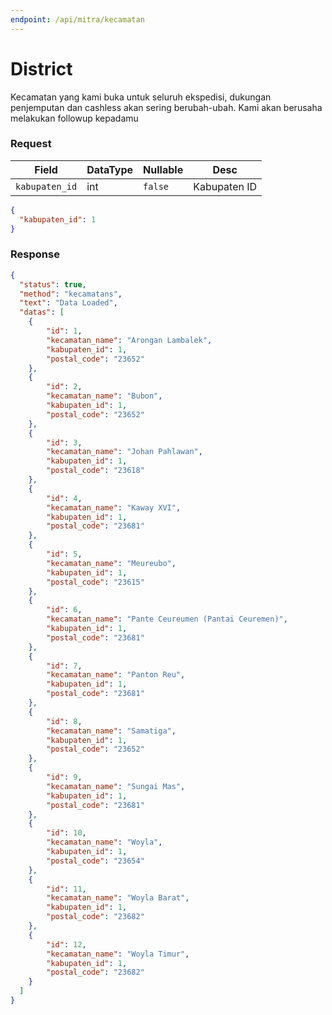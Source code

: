 ```yaml
---
endpoint: /api/mitra/kecamatan
---
```


# District
Kecamatan yang kami buka untuk seluruh ekspedisi, dukungan penjemputan dan cashless akan sering berubah-ubah. Kami akan berusaha melakukan followup kepadamu

### Request
| Field            | DataType | Nullable  | Desc         |
|------------------|----------|-----------|--------------|
| ``kabupaten_id`` | int      | ``false`` | Kabupaten ID |
```json
{
  "kabupaten_id": 1
}
```

### Response
```json
{
  "status": true,
  "method": "kecamatans",
  "text": "Data Loaded",
  "datas": [
    {
        "id": 1,
        "kecamatan_name": "Arongan Lambalek",
        "kabupaten_id": 1,
        "postal_code": "23652"
    },
    {
        "id": 2,
        "kecamatan_name": "Bubon",
        "kabupaten_id": 1,
        "postal_code": "23652"
    },
    {
        "id": 3,
        "kecamatan_name": "Johan Pahlawan",
        "kabupaten_id": 1,
        "postal_code": "23618"
    },
    {
        "id": 4,
        "kecamatan_name": "Kaway XVI",
        "kabupaten_id": 1,
        "postal_code": "23681"
    },
    {
        "id": 5,
        "kecamatan_name": "Meureubo",
        "kabupaten_id": 1,
        "postal_code": "23615"
    },
    {
        "id": 6,
        "kecamatan_name": "Pante Ceureumen (Pantai Ceuremen)",
        "kabupaten_id": 1,
        "postal_code": "23681"
    },
    {
        "id": 7,
        "kecamatan_name": "Panton Reu",
        "kabupaten_id": 1,
        "postal_code": "23681"
    },
    {
        "id": 8,
        "kecamatan_name": "Samatiga",
        "kabupaten_id": 1,
        "postal_code": "23652"
    },
    {
        "id": 9,
        "kecamatan_name": "Sungai Mas",
        "kabupaten_id": 1,
        "postal_code": "23681"
    },
    {
        "id": 10,
        "kecamatan_name": "Woyla",
        "kabupaten_id": 1,
        "postal_code": "23654"
    },
    {
        "id": 11,
        "kecamatan_name": "Woyla Barat",
        "kabupaten_id": 1,
        "postal_code": "23682"
    },
    {
        "id": 12,
        "kecamatan_name": "Woyla Timur",
        "kabupaten_id": 1,
        "postal_code": "23682"
    }
  ]
}
```
